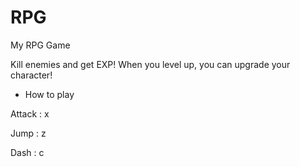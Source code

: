 # RPG
My RPG Game

Kill enemies and get EXP!
When you level up, you can upgrade your character!&nbsp;

* How to play

Attack : x

Jump : z

Dash : c
